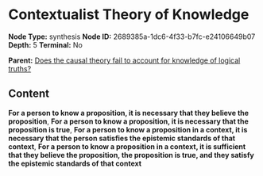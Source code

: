 # Contextualist Theory of Knowledge

**Node Type:** synthesis
**Node ID:** 2689385a-1dc6-4f33-b7fc-e24106649b07
**Depth:** 5
**Terminal:** No

**Parent:** [Does the causal theory fail to account for knowledge of logical truths?](does-the-causal-theory-fail-to-account-for-knowledge-of-logical-truths-antithesis-9760ec32-a8a2-460a-af30-8b9d0368d2af.md)

## Content

**For a person to know a proposition, it is necessary that they believe the proposition**, **For a person to know a proposition, it is necessary that the proposition is true**, **For a person to know a proposition in a context, it is necessary that the person satisfies the epistemic standards of that context**, **For a person to know a proposition in a context, it is sufficient that they believe the proposition, the proposition is true, and they satisfy the epistemic standards of that context**
